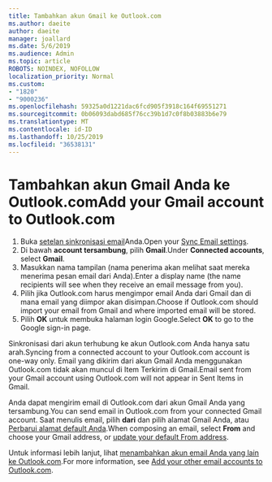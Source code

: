 ```yaml
---
title: Tambahkan akun Gmail ke Outlook.com
ms.author: daeite
author: daeite
manager: joallard
ms.date: 5/6/2019
ms.audience: Admin
ms.topic: article
ROBOTS: NOINDEX, NOFOLLOW
localization_priority: Normal
ms.custom:
- "1820"
- "9000236"
ms.openlocfilehash: 59325a0d1221dac6fcd905f3918c164f69551271
ms.sourcegitcommit: 0b06093dabd685f76cc39b1d7c0f8b03883b6e79
ms.translationtype: MT
ms.contentlocale: id-ID
ms.lasthandoff: 10/25/2019
ms.locfileid: "36538131"
---
```

# <a name="add-your-gmail-account-to-outlookcom"></a><span data-ttu-id="e9259-102">Tambahkan akun Gmail Anda ke Outlook.com</span><span class="sxs-lookup"><span data-stu-id="e9259-102">Add your Gmail account to Outlook.com</span></span>

1. <span data-ttu-id="e9259-103">Buka [setelan sinkronisasi email](https://go.microsoft.com/fwlink/?linkid=875264)Anda.</span><span class="sxs-lookup"><span data-stu-id="e9259-103">Open your [Sync Email settings](https://go.microsoft.com/fwlink/?linkid=875264).</span></span>
2. <span data-ttu-id="e9259-104">Di bawah **account tersambung**, pilih **Gmail**.</span><span class="sxs-lookup"><span data-stu-id="e9259-104">Under **Connected accounts**, select **Gmail**.</span></span>
3. <span data-ttu-id="e9259-105">Masukkan nama tampilan (nama penerima akan melihat saat mereka menerima pesan email dari Anda).</span><span class="sxs-lookup"><span data-stu-id="e9259-105">Enter a display name (the name recipients will see when they receive an email message from you).</span></span>
4. <span data-ttu-id="e9259-106">Pilih jika Outlook.com harus mengimpor email Anda dari Gmail dan di mana email yang diimpor akan disimpan.</span><span class="sxs-lookup"><span data-stu-id="e9259-106">Choose if Outlook.com should import your email from Gmail and where imported email will be stored.</span></span>
5. <span data-ttu-id="e9259-107">Pilih **OK** untuk membuka halaman login Google.</span><span class="sxs-lookup"><span data-stu-id="e9259-107">Select **OK** to go to the Google sign-in page.</span></span>

<span data-ttu-id="e9259-108">Sinkronisasi dari akun terhubung ke akun Outlook.com Anda hanya satu arah.</span><span class="sxs-lookup"><span data-stu-id="e9259-108">Syncing from a connected account to your Outlook.com account is one-way only.</span></span> <span data-ttu-id="e9259-109">Email yang dikirim dari akun Gmail Anda menggunakan Outlook.com tidak akan muncul di Item Terkirim di Gmail.</span><span class="sxs-lookup"><span data-stu-id="e9259-109">Email sent from your Gmail account using Outlook.com will not appear in Sent Items in Gmail.</span></span>

<span data-ttu-id="e9259-110">Anda dapat mengirim email di Outlook.com dari akun Gmail Anda yang tersambung.</span><span class="sxs-lookup"><span data-stu-id="e9259-110">You can send email in Outlook.com from your connected Gmail account.</span></span> <span data-ttu-id="e9259-111">Saat menulis email, pilih **dari** dan pilih alamat Gmail Anda, atau [Perbarui alamat default Anda](https://go.microsoft.com/fwlink/?linkid=875264).</span><span class="sxs-lookup"><span data-stu-id="e9259-111">When composing an email, select **From** and choose your Gmail address, or [update your default From address](https://go.microsoft.com/fwlink/?linkid=875264).</span></span>

<span data-ttu-id="e9259-112">Untuk informasi lebih lanjut, lihat [menambahkan akun email Anda yang lain ke Outlook.com](https://support.office.com/article/c5224df4-5885-4e79-91ba-523aa743f0ba?wt.mc_id=Office_Outlook_com_Alchemy).</span><span class="sxs-lookup"><span data-stu-id="e9259-112">For more information, see [Add your other email accounts to Outlook.com](https://support.office.com/article/c5224df4-5885-4e79-91ba-523aa743f0ba?wt.mc_id=Office_Outlook_com_Alchemy).</span></span>